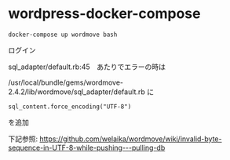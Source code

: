 # wordpress-docker-compose






```
docker-compose up wordmove bash
```
ログイン

sql_adapter/default.rb:45　あたりでエラーの時は


/usr/local/bundle/gems/wordmove-2.4.2/lib/wordmove/sql_adapter/default.rb
に
```
sql_content.force_encoding("UTF-8")
```
を追加

下記参照:
https://github.com/welaika/wordmove/wiki/invalid-byte-sequence-in-UTF-8-while-pushing---pulling-db
